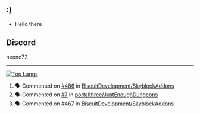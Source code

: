 

## :)

- Hello there

## Discord
neonc72



---



[![Top Langs](https://github-readme-stats.vercel.app/api/top-langs/?username=NeoNC72)](https://github.com/anuraghazra/github-readme-stats)

<!--START_SECTION:activity-->
1. 🗣 Commented on [#486](https://github.com/BiscuitDevelopment/SkyblockAddons/issues/486) in [BiscuitDevelopment/SkyblockAddons](https://github.com/BiscuitDevelopment/SkyblockAddons)
2. 🗣 Commented on [#7](https://github.com/portalthree/JustEnoughDungeons/issues/7) in [portalthree/JustEnoughDungeons](https://github.com/portalthree/JustEnoughDungeons)
3. 🗣 Commented on [#467](https://github.com/BiscuitDevelopment/SkyblockAddons/issues/467) in [BiscuitDevelopment/SkyblockAddons](https://github.com/BiscuitDevelopment/SkyblockAddons)
<!--END_SECTION:activity-->

</details>

